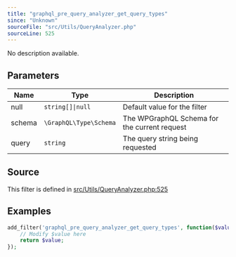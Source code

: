 ```yaml
---
title: "graphql_pre_query_analyzer_get_query_types"
since: "Unknown"
sourceFile: "src/Utils/QueryAnalyzer.php"
sourceLine: 525
---
```



No description available.

## Parameters

| Name | Type | Description |
|------|------|-------------|
| null | `string[]\|null` | Default value for the filter |
| schema | `\GraphQL\Type\Schema` | The WPGraphQL Schema for the current request |
| query | `string` | The query string being requested |




## Source

This filter is defined in [src/Utils/QueryAnalyzer.php:525](https://github.com/wp-graphql/wp-graphql/blob/develop/src/Utils/QueryAnalyzer.php#L525)


## Examples

```php
add_filter('graphql_pre_query_analyzer_get_query_types', function($value, $null, $schema, $query) {
    // Modify $value here
    return $value;
});
```